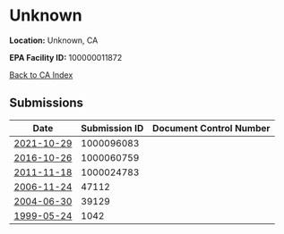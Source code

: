 # Unknown

**Location:** Unknown, CA

**EPA Facility ID:** 100000011872

[Back to CA Index](../../index.md)

## Submissions

| Date | Submission ID | Document Control Number |
|------|--------------|-------------------------|
| [2021-10-29](submissions/1000096083.md) | 1000096083 |  |
| [2016-10-26](submissions/1000060759.md) | 1000060759 |  |
| [2011-11-18](submissions/1000024783.md) | 1000024783 |  |
| [2006-11-24](submissions/47112.md) | 47112 |  |
| [2004-06-30](submissions/39129.md) | 39129 |  |
| [1999-05-24](submissions/1042.md) | 1042 |  |
